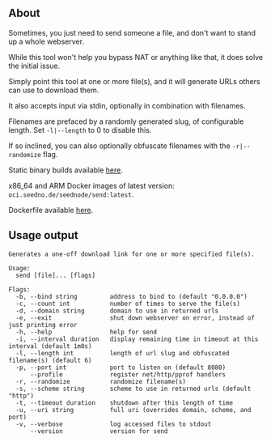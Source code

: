 ## About

Sometimes, you just need to send someone a file, and don't want to stand up a whole webserver.

While this tool won't help you bypass NAT or anything like that, it does solve the initial issue.

Simply point this tool at one or more file(s), and it will generate URLs others can use to download them.

It also accepts input via stdin, optionally in combination with filenames.

Filenames are prefaced by a randomly generated slug, of configurable length. Set `-l|--length` to 0 to disable this.

If so inclined, you can also optionally obfuscate filenames with the `-r|--randomize` flag.

Static binary builds available [here](https://cdn.seedno.de/builds/send).

x86_64 and ARM Docker images of latest version: `oci.seedno.de/seednode/send:latest`.

Dockerfile available [here](https://git.seedno.de/seednode/send/raw/branch/master/docker/Dockerfile).

## Usage output
```
Generates a one-off download link for one or more specified file(s).

Usage:
  send [file]... [flags]

Flags:
  -b, --bind string         address to bind to (default "0.0.0.0")
  -c, --count int           number of times to serve the file(s)
  -d, --domain string       domain to use in returned urls
  -e, --exit                shut down webserver on error, instead of just printing error
  -h, --help                help for send
  -i, --interval duration   display remaining time in timeout at this interval (default 1m0s)
  -l, --length int          length of url slug and obfuscated filename(s) (default 6)
  -p, --port int            port to listen on (default 8080)
      --profile             register net/http/pprof handlers
  -r, --randomize           randomize filename(s)
  -s, --scheme string       scheme to use in returned urls (default "http")
  -t, --timeout duration    shutdown after this length of time
  -u, --uri string          full uri (overrides domain, scheme, and port)
  -v, --verbose             log accessed files to stdout
      --version             version for send
```
